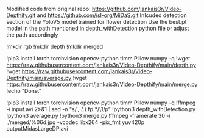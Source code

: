 Modified code from original repo: https://github.com/jankais3r/Video-Depthify.git and https://github.com/isl-org/MiDaS.git 
Inlcuded detection section of the YoloV5 model trained for flower detection
Use the best.pt model in the path mentioned in depth_withDetection python file or adjust the path accordingly

!mkdir rgb
!mkdir depth
!mkdir merged

!pip3 install torch torchvision opencv-python timm Pillow numpy -q
!wget https://raw.githubusercontent.com/jankais3r/Video-Depthify/main/depth.py
!wget https://raw.githubusercontent.com/jankais3r/Video-Depthify/main/average.py
!wget https://raw.githubusercontent.com/jankais3r/Video-Depthify/main/merge.py
!echo "Done."

!pip3 install torch torchvision opencv-python timm Pillow numpy -q
!ffmpeg -i input.avi 2>&1 | sed -n "s/.*, \(.*\) fp.*/\1/p"
!python3 depth_withDetection.py
!python3 average.py
!python3 merge.py
!ffmpeg -framerate 30 -i ./merged/%06d.jpg -vcodec libx264 -pix_fmt yuv420p outputMidasLargeDP.avi